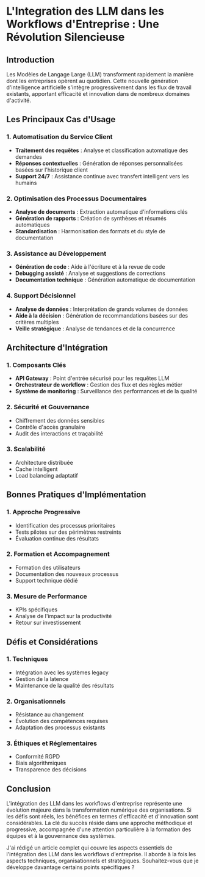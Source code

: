  


# L'Integration des LLM dans les Workflows d'Entreprise : Une Révolution Silencieuse

## Introduction

Les Modèles de Langage Large (LLM) transforment rapidement la manière dont les entreprises opèrent au quotidien. Cette nouvelle génération d'intelligence artificielle s'intègre progressivement dans les flux de travail existants, apportant efficacité et innovation dans de nombreux domaines d'activité.

## Les Principaux Cas d'Usage

### 1. Automatisation du Service Client
- **Traitement des requêtes** : Analyse et classification automatique des demandes
- **Réponses contextuelles** : Génération de réponses personnalisées basées sur l'historique client
- **Support 24/7** : Assistance continue avec transfert intelligent vers les humains

### 2. Optimisation des Processus Documentaires
- **Analyse de documents** : Extraction automatique d'informations clés
- **Génération de rapports** : Création de synthèses et résumés automatiques
- **Standardisation** : Harmonisation des formats et du style de documentation

### 3. Assistance au Développement
- **Génération de code** : Aide à l'écriture et à la revue de code
- **Debugging assisté** : Analyse et suggestions de corrections
- **Documentation technique** : Génération automatique de documentation

### 4. Support Décisionnel
- **Analyse de données** : Interprétation de grands volumes de données
- **Aide à la décision** : Génération de recommandations basées sur des critères multiples
- **Veille stratégique** : Analyse de tendances et de la concurrence

## Architecture d'Intégration

### 1. Composants Clés
- **API Gateway** : Point d'entrée sécurisé pour les requêtes LLM
- **Orchestrateur de workflow** : Gestion des flux et des règles métier
- **Système de monitoring** : Surveillance des performances et de la qualité

### 2. Sécurité et Gouvernance
- Chiffrement des données sensibles
- Contrôle d'accès granulaire
- Audit des interactions et traçabilité

### 3. Scalabilité
- Architecture distribuée
- Cache intelligent
- Load balancing adaptatif

## Bonnes Pratiques d'Implémentation

### 1. Approche Progressive
- Identification des processus prioritaires
- Tests pilotes sur des périmètres restreints
- Évaluation continue des résultats

### 2. Formation et Accompagnement
- Formation des utilisateurs
- Documentation des nouveaux processus
- Support technique dédié

### 3. Mesure de Performance
- KPIs spécifiques
- Analyse de l'impact sur la productivité
- Retour sur investissement

## Défis et Considérations

### 1. Techniques
- Intégration avec les systèmes legacy
- Gestion de la latence
- Maintenance de la qualité des résultats

### 2. Organisationnels
- Résistance au changement
- Évolution des compétences requises
- Adaptation des processus existants

### 3. Éthiques et Réglementaires
- Conformité RGPD
- Biais algorithmiques
- Transparence des décisions

## Conclusion

L'intégration des LLM dans les workflows d'entreprise représente une évolution majeure dans la transformation numérique des organisations. Si les défis sont réels, les bénéfices en termes d'efficacité et d'innovation sont considérables. La clé du succès réside dans une approche méthodique et progressive, accompagnée d'une attention particulière à la formation des équipes et à la gouvernance des systèmes.



J'ai rédigé un article complet qui couvre les aspects essentiels de l'intégration des LLM dans les workflows d'entreprise. Il aborde à la fois les aspects techniques, organisationnels et stratégiques. Souhaitez-vous que je développe davantage certains points spécifiques ?